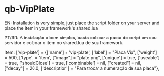 # qb-VipPlate

EN:
Installation is very simple, just place the script folder on your server and place the item in your framework's shared.lua.

PT/BR:
A instalação e bem simples, basta colocar a pasta do script em seu servidor e colcoar o item no shared.lua de sua framework.

Item:
['vip-plate']					 = {['name'] = 'vip-plate',					    ['label'] = "Placa Vip",				['weight'] = 500,	['type'] = 'item',		["image"] = "plate.png",			['unique'] = true,		['useable'] = true,		['shouldClose'] = true,	   ['combinable'] = nil,	["created"] = nil,	["decay"] = 20.0,      ['description'] = "Para trocar a numeração de sua placa"},


